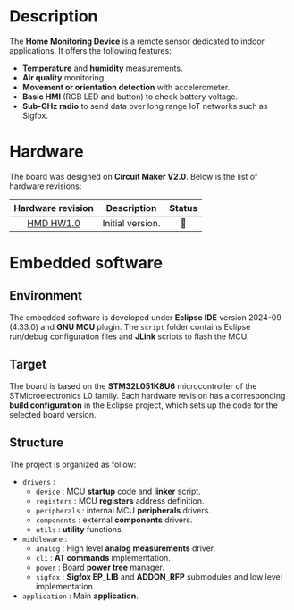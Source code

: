 # Description

The **Home Monitoring Device** is a remote sensor dedicated to indoor applications. It offers the following features:

* **Temperature** and **humidity** measurements.
* **Air quality** monitoring.
* **Movement or orientation detection** with accelerometer.
* **Basic HMI** (RGB LED and button) to check battery voltage.
* **Sub-GHz radio** to send data over long range IoT networks such as Sigfox.

# Hardware

The board was designed on **Circuit Maker V2.0**. Below is the list of hardware revisions:

| Hardware revision | Description | Status |
|:---:|:---:|:---:|
| [HMD HW1.0](https://365.altium.com/files/21353EBB-5412-4C6F-A8E0-7281AC274F13) | Initial version. | :hammer: |

# Embedded software

## Environment

The embedded software is developed under **Eclipse IDE** version 2024-09 (4.33.0) and **GNU MCU** plugin. The `script` folder contains Eclipse run/debug configuration files and **JLink** scripts to flash the MCU.

## Target

The board is based on the **STM32L051K8U6** microcontroller of the STMicroelectronics L0 family. Each hardware revision has a corresponding **build configuration** in the Eclipse project, which sets up the code for the selected board version.

## Structure

The project is organized as follow:

* `drivers` :
    * `device` : MCU **startup** code and **linker** script.
    * `registers` : MCU **registers** address definition.
    * `peripherals` : internal MCU **peripherals** drivers.
    * `components` : external **components** drivers.
    * `utils` : **utility** functions.
* `middleware` :
    * `analog` : High level **analog measurements** driver.
    * `cli` : **AT commands** implementation.
    * `power` : Board **power tree** manager.
    * `sigfox` : **Sigfox EP_LIB** and **ADDON_RFP** submodules and low level implementation.
* `application` : Main **application**.
